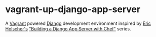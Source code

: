# vagrant-up-django-app-server

A [Vagrant](http://vagrantup.com/) powered [Django](http://www.djangoproject.com/) development environment inspired by [Eric Holscher's](http://ericholscher.com/) ["Building a Django App Server with Chef"](http://ericholscher.com/tag/chef-series/)  series.
